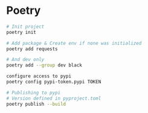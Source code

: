 # Poetry

```bash
# Init project
poetry init
```

```bash
# Add package & Create env if none was initialized
poetry add requests

# And dev only
poetry add --group dev black
```

```bash
configure access to pypi
poetry config pypi-token.pypi TOKEN
```

```bash
# Publishing to pypi
# Version defined in pyproject.toml
poetry publish --build
```
